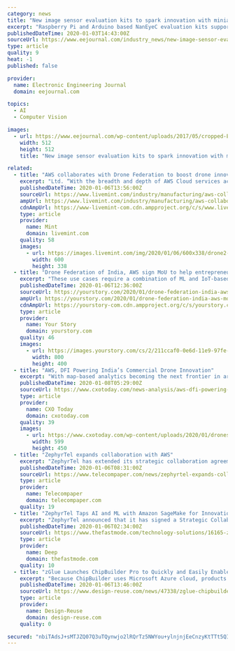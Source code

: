 ```yaml
---
category: news
title: "New image sensor evaluation kits to spark innovation with miniature cameras in consumer applications"
excerpt: "Raspberry Pi and Arduino based NanEyeC evaluation kits support implementation of eye tracking, presence detection and object recognition in products such as virtual reality headsets, smart lighting and Home and Building Automation Premstaetten, Austria ..."
publishedDateTime: 2020-01-03T14:43:00Z
sourceUrl: https://www.eejournal.com/industry_news/new-image-sensor-evaluation-kits-to-spark-innovation-with-miniature-cameras-in-consumer-applications/
type: article
quality: 9
heat: -1
published: false

provider:
  name: Electronic Engineering Journal
  domain: eejournal.com

topics:
  - AI
  - Computer Vision

images:
  - url: https://www.eejournal.com/wp-content/uploads/2017/05/cropped-EEJ_favicon_2020-copy.png
    width: 512
    height: 512
    title: "New image sensor evaluation kits to spark innovation with miniature cameras in consumer applications"

related:
  - title: "AWS collaborates with Drone Federation to boost drone innovation in India"
    excerpt: "Ltd. “With the breadth and depth of AWS Cloud services across industry-leading compute, storage, database, IoT, artificial intelligence, and machine learning, drone developers and operators can now test new ideas quickly, and accelerate innovation in the application development that better serve citizens and impact society positively.\""
    publishedDateTime: 2020-01-06T13:56:00Z
    sourceUrl: https://www.livemint.com/industry/manufacturing/aws-collaborates-with-drone-federation-to-boost-drone-innovation-in-india-11578317708207.html
    ampUrl: https://www.livemint.com/industry/manufacturing/aws-collaborates-with-drone-federation-to-boost-drone-innovation-in-india/amp-11578317708207.html
    cdnAmpUrl: https://www-livemint-com.cdn.ampproject.org/c/s/www.livemint.com/industry/manufacturing/aws-collaborates-with-drone-federation-to-boost-drone-innovation-in-india/amp-11578317708207.html
    type: article
    provider:
      name: Mint
      domain: livemint.com
    quality: 58
    images:
      - url: https://images.livemint.com/img/2020/01/06/600x338/drone2-kSGF--621x414@LiveMint_1578318181512.jpg
        width: 600
        height: 338
  - title: "Drone Federation of India, AWS sign MoU to help entrepreneurs build services for drones in India"
    excerpt: "These use cases require a combination of ML and IoT-based workflows using Amazon SageMaker, AWS IoT Greengrass, and Amazon Rekognition services. “The collaboration will help us bring open data sets to the drone community in India. We run a lot of startup programmes in India, and this technology and research collaboration with DFI allows us to ..."
    publishedDateTime: 2020-01-06T12:36:00Z
    sourceUrl: https://yourstory.com/2020/01/drone-federation-india-aws-mou-cloud-services
    ampUrl: https://yourstory.com/2020/01/drone-federation-india-aws-mou-cloud-services/amp
    cdnAmpUrl: https://yourstory-com.cdn.ampproject.org/c/s/yourstory.com/2020/01/drone-federation-india-aws-mou-cloud-services/amp
    type: article
    provider:
      name: Your Story
      domain: yourstory.com
    quality: 46
    images:
      - url: https://images.yourstory.com/cs/2/211ccaf0-0e6d-11e9-97fe-8f165dce9bb1/yourstory-EasyPilot15597911680441563520988677.png?fm=png&auto=format
        width: 800
        height: 400
  - title: "AWS, DFI Powering India’s Commercial Drone Innovation"
    excerpt: "With map-based analytics becoming the next frontier in artificial intelligence (AI) and machine learning (ML) based decision-making, reliable data warehousing capabilities for on-demand access to decision-making data is pivotal. DFI and its partners will leverage AWS’s compute instances, storage services, and database services including ..."
    publishedDateTime: 2020-01-08T05:29:00Z
    sourceUrl: https://www.cxotoday.com/news-analysis/aws-dfi-powering-indias-commercial-drone-innovation/
    type: article
    provider:
      name: CXO Today
      domain: cxotoday.com
    quality: 39
    images:
      - url: https://www.cxotoday.com/wp-content/uploads/2020/01/drones-pic.jpg
        width: 599
        height: 450
  - title: "ZephyrTel expands collaboration with AWS"
    excerpt: "ZephyrTel has extended its strategic collaboration agreement with Amazon Web Services to accelerate the migration of its telecom software suite and develop new innovations using artificial intelligence ... product to migrate to AWS. The portfolio is ..."
    publishedDateTime: 2020-01-06T08:31:00Z
    sourceUrl: https://www.telecompaper.com/news/zephyrtel-expands-collaboration-with-aws--1321691
    type: article
    provider:
      name: Telecompaper
      domain: telecompaper.com
    quality: 19
  - title: "ZephyrTel Taps AI and ML with Amazon SageMake for Innovations in Telco Software Solutions"
    excerpt: "ZephyrTel announced that it has signed a Strategic Collaboration Agreement (SCA) with Amazon Web Services (AWS) to accelerate the migration of its end-to-end Telco software solutions suite and develop new innovations utilising artificial intelligence and machine learning (AI/ML) with Amazon SageMaker. ZephyrTel had entered into a SCA with AWS ..."
    publishedDateTime: 2020-01-06T02:34:00Z
    sourceUrl: https://www.thefastmode.com/technology-solutions/16165-zephyrtel-taps-ai-and-ml-with-amazon-sagemake-for-innovations-in-telco-software-solutions
    type: article
    provider:
      name: Deep
      domain: thefastmode.com
    quality: 10
  - title: "zGlue Launches ChipBuilder Pro to Quickly and Easily Enable the Next Generation of Consumer Experiences on IoT and AI-Powered Devices"
    excerpt: "Because ChipBuilder uses Microsoft Azure cloud, products developed with ChipBuilder benefit from industry-leading ... zGlue will showcase its ChipBuilder Pro Package at CES 2020 in Las Vegas, NV: zGlue, an as-a-service company for designing and manufacturing AI and IoT-powered chips on-demand, speeds the time to market for wearable, medical ..."
    publishedDateTime: 2020-01-06T13:46:00Z
    sourceUrl: https://www.design-reuse.com/news/47338/zglue-chipbuilder-pro-iot-ai.html
    type: article
    provider:
      name: Design-Reuse
      domain: design-reuse.com
    quality: 0

secured: "nbiTAdsJ+sMTJZQ07Q3uTQynwjo2lRQrTz5NWYou+ylnjnjEeCnzyKtTTt5QIVGrxA7+T7UCLounOUsULeNMq9fC8jSvvJLgOLY4jjGzCqbm1dIExW98AGCOtzH3yTl1xpf/Qazu0i/wdwKYS0xjFrzZaJxf87U0KiZyspuAHlGApTV37c3QujIuUmJfMVMW+D0zQhIjRj98VCWczy8V5E+gqsJ5aaNUQU/Cd5K77v/qt1N7VMwRI7QRIESt2wJB8tNqbYPva2pXBXzJG9UT7aCb2B9F+0gVMIG9jaObfdOiNTtaFhUP2SU3dazFh1BF;uQoeitwK/AbEAN1D8a1VWA=="
---
```


